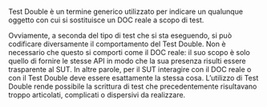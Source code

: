 Test Double è un termine generico utilizzato per indicare un qualunque oggetto con cui si sostituisce un DOC reale a scopo di test.

Ovviamente, a seconda del tipo di test che si sta eseguendo, si può codificare diversamente il comportamento del Test Double. Non è necessario che questo si comporti come il DOC reale: il suo scopo è solo quello di fornire le stesse API in modo che la sua presenza risulti essere trasparente al SUT. In altre parole, per il SUT interagire con il DOC reale o con il Test Double deve essere esattamente la stessa cosa. L’utilizzo di Test Double rende possibile la scrittura di test che precedentemente risultavano troppo articolati, complicati o dispersivi da realizzare.